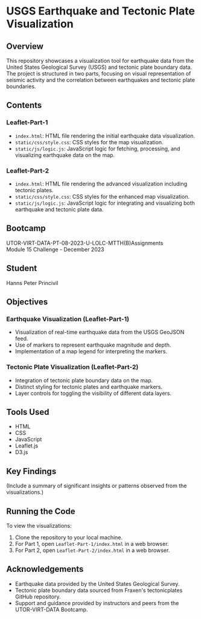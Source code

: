 # USGS Earthquake and Tectonic Plate Visualization

## Overview

This repository showcases a visualization tool for earthquake data from the United States Geological Survey (USGS) and tectonic plate boundary data. The project is structured in two parts, focusing on visual representation of seismic activity and the correlation between earthquakes and tectonic plate boundaries.

## Contents

### Leaflet-Part-1
- `index.html`: HTML file rendering the initial earthquake data visualization.
- `static/css/style.css`: CSS styles for the map visualization.
- `static/js/logic.js`: JavaScript logic for fetching, processing, and visualizing earthquake data on the map.

### Leaflet-Part-2
- `index.html`: HTML file rendering the advanced visualization including tectonic plates.
- `static/css/style.css`: CSS styles for the enhanced map visualization.
- `static/js/logic.js`: JavaScript logic for integrating and visualizing both earthquake and tectonic plate data.

## Bootcamp
UTOR-VIRT-DATA-PT-08-2023-U-LOLC-MTTH(B)Assignments  
Module 15 Challenge - December 2023

## Student
Hanns Peter Princivil

## Objectives

### Earthquake Visualization (Leaflet-Part-1)
- Visualization of real-time earthquake data from the USGS GeoJSON feed.
- Use of markers to represent earthquake magnitude and depth.
- Implementation of a map legend for interpreting the markers.

### Tectonic Plate Visualization (Leaflet-Part-2)
- Integration of tectonic plate boundary data on the map.
- Distinct styling for tectonic plates and earthquake markers.
- Layer controls for toggling the visibility of different data layers.

## Tools Used
- HTML
- CSS
- JavaScript
- Leaflet.js
- D3.js

## Key Findings
(Include a summary of significant insights or patterns observed from the visualizations.)

## Running the Code
To view the visualizations:
1. Clone the repository to your local machine.
2. For Part 1, open `Leaflet-Part-1/index.html` in a web browser.
3. For Part 2, open `Leaflet-Part-2/index.html` in a web browser.

## Acknowledgements
- Earthquake data provided by the United States Geological Survey.
- Tectonic plate boundary data sourced from Fraxen's tectonicplates GitHub repository.
- Support and guidance provided by instructors and peers from the UTOR-VIRT-DATA Bootcamp.
